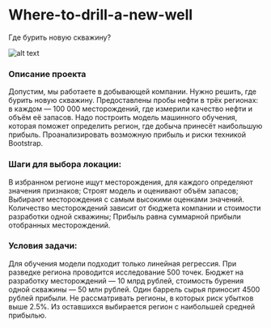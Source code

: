 # Where-to-drill-a-new-well
Где бурить новую скважину?

![alt text](http://mopo.lukoil.ru/i/upload_img/media/8/3/15383-image_url-cfcaf6fcd2f62cd05566a33f9615e9de.JPG)

### Описание проекта

Допустим, мы работаете в добывающей компании. Нужно решить, где бурить новую скважину.
Предоставлены пробы нефти в трёх регионах: в каждом — 100 000 месторождений, где измерили качество нефти и объём её 
запасов. Надо построить модель машинного обучения, которая поможет определить регион, где добыча принесёт наибольшую прибыль. Проанализировать возможную прибыль и риски техникой Bootstrap.

### Шаги для выбора локации:

В избранном регионе ищут месторождения, для каждого определяют значения признаков;
Строят модель и оценивают объём запасов;
Выбирают месторождения с самым высокими оценками значений. Количество месторождений зависит от бюджета компании и стоимости разработки одной скважины;
Прибыль равна суммарной прибыли отобранных месторождений.

### Условия задачи:
Для обучения модели подходит только линейная регрессия.
При разведке региона проводится исследование 500 точек.
Бюджет на разработку месторождений — 10 млрд рублей, стоимость бурения одной скважины — 50 млн рублей.
Один баррель сырья приносит 4500 рублей прибыли.
Не рассматривать регионы, в которых риск убытков выше 2.5%. Из оставшихся выбирается регион с наибольшей средней прибылью.

